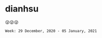 
# dianhsu

:stuck_out_tongue_winking_eye::stuck_out_tongue_winking_eye::stuck_out_tongue_winking_eye:

<!--START_SECTION:waka-->
```text
Week: 29 December, 2020 - 05 January, 2021


```
<!--END_SECTION:waka-->
